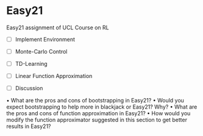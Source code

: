 # Easy21
Easy21 assignment of UCL Course on RL

- [ ] Implement Environment
- [ ] Monte-Carlo Control
- [ ] TD-Learning
- [ ] Linear Function Approximation


- [ ] Discussion

• What are the pros and cons of bootstrapping in Easy21?
• Would you expect bootstrapping to help more in blackjack or Easy21? Why?
• What are the pros and cons of function approximation in Easy21?
• How would you modify the function approximator suggested in this section
to get better results in Easy21?
